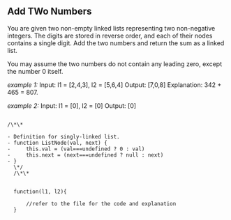 ## Add TWo Numbers

You are given two non-empty linked lists representing two non-negative integers. The digits are stored in reverse order, and each of their nodes contains a single digit. Add the two numbers and return the sum as a linked list.

You may assume the two numbers do not contain any leading zero, except the number 0 itself.

_example 1:_
Input: l1 = [2,4,3], l2 = [5,6,4]
Output: [7,0,8]
Explanation: 342 + 465 = 807.

_example 2:_
Input: l1 = [0], l2 = [0]
Output: [0]

```

/\*\*

- Definition for singly-linked list.
- function ListNode(val, next) {
-     this.val = (val===undefined ? 0 : val)
-     this.next = (next===undefined ? null : next)
- }
  \*/
  /\*\*


  function(l1, l2){

      //refer to the file for the code and explanation
  }

```
